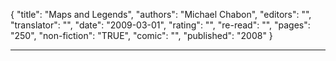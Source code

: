 {
"title": "Maps and Legends",
"authors": "Michael Chabon",
"editors": "",
"translator": "",
"date": "2009-03-01",
"rating": "",
"re-read": "",
"pages": "250",
"non-fiction": "TRUE",
"comic": "",
"published": "2008"
}

---

